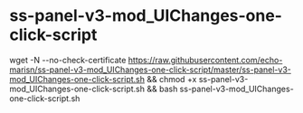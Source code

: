 # ss-panel-v3-mod_UIChanges-one-click-script
wget -N --no-check-certificate https://raw.githubusercontent.com/echo-marisn/ss-panel-v3-mod_UIChanges-one-click-script/master/ss-panel-v3-mod_UIChanges-one-click-script.sh && chmod +x ss-panel-v3-mod_UIChanges-one-click-script.sh && bash ss-panel-v3-mod_UIChanges-one-click-script.sh